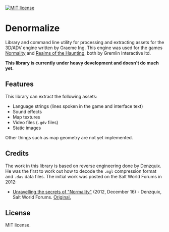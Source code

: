 [![MIT license](https://img.shields.io/badge/license-MIT-brightgreen.svg)](https://opensource.org/licenses/MIT)

# Denormalize

Library and command line utility for processing and extracting assets for the 3D/ADV engine written by Graeme Ing. This engine was used for the games [Normality](https://www.mobygames.com/game/normality) and [Realms of the Haunting](https://www.mobygames.com/game/dos/realms-of-the-haunting), both by Gremlin Interactive ltd.

**This library is currently under heavy development and doesn't do much yet.**

## Features

This library can extract the following assets:

* Language strings (lines spoken in the game and interface text)
* Sound effects
* Map textures
* Video files (`.gdv` files)
* Static images

Other things such as map geometry are not yet implemented.

## Credits

The work in this library is based on reverse engineering done by Denzquix. He was the first to work out how to decode the `.mgl` compression format and `.das` data files. The initial work was posted on the Salt World Forums in 2012:

* [Unravelling the secrets of "Normality"](https://web.archive.org/web/20221014221459/http://saltworld.net/forums/topic/12496-unravelling-the-secrets-of-normality-1996/) (2012, December 16) - Denzquix, Salt World Forums. [Original.](http://saltworld.net/forums/topic/12496-unravelling-the-secrets-of-normality-1996/)

## License

MIT license.
